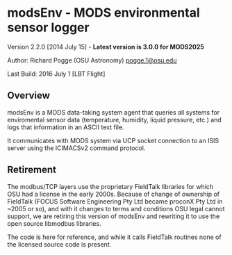 # modsEnv - MODS environmental sensor logger

Version 2.2.0 [2014 July 15] - **Latest version is 3.0.0 for MODS2025**

Author: Richard Pogge (OSU Astronomy) pogge.1@osu.edu

Last Build: 2016 July 1 [LBT Flight]

## Overview

modsEnv is a MODS data-taking system agent that queries all systems for enviromental sensor data (temperature, humidity, liquid pressure, etc.) 
and logs that information in an ASCII text file.

It communicates with MODS system via UCP socket connection to an ISIS server using the ICIMACSv2 command protocol.

## Retirement

The modbus/TCP layers use the proprietary FieldTalk libraries for which OSU had a license in the early 2000s. Because of
change of ownership of FieldTalk (FOCUS Software Engineering Pty Ltd became proconX Pty Ltd in ~2005 or so), and with it
changes to terms and conditions OSU legal cannot support, we are retiring this version of modsEnv and rewriting it to 
use the open source libmodbus libraries. 

The code is here for reference, and while it calls FieldTalk routines none of the licensed source code is present.
